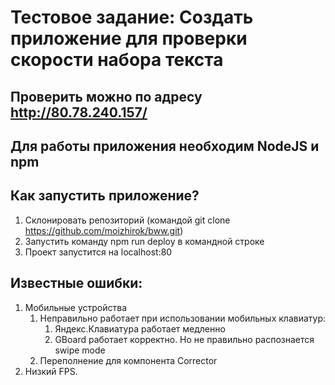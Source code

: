 # Тестовое задание: Создать приложение для проверки скорости набора текста

## Проверить можно по адресу http://80.78.240.157/

## Для работы приложения необходим NodeJS и npm

## Как запустить приложение?

1.  Склонировать репозиторий (командой git clone https://github.com/moizhirok/bww.git)
2.  Запустить команду npm run deploy в командной строке
3.  Проект запустится на localhost:80

## Известные ошибки:

1. Мобильные устройства
   1. Неправильно работает при использовании мобильных клавиатур:
      1. Яндекс.Клавиатура работает медленно
      2. GBoard работает корректно. Но не правильно распознается swipe mode
   2. Переполнение для компонента Corrector
2. Низкий FPS.
